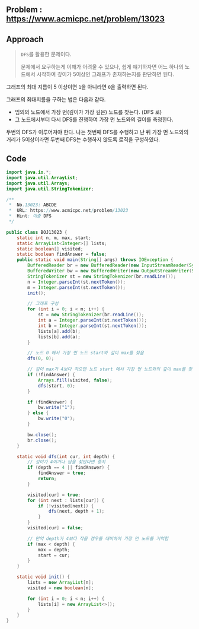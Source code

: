 ## Problem : https://www.acmicpc.net/problem/13023

## Approach

> `DFS`를 활용한 문제이다.
>
> 문제에서 요구하는게 이해가 어려울 수 있으나, 쉽게 얘기하자면 어느 하나의 노드에서 시작하여 깊이가 5이상인 그래프가 존재하는지를 판단하면 된다.

그래프의 최대 지름이 5 이상이면 `1`을 아니라면 `0`을 출력하면 된다. 

그래프의 최대지름을 구하는 법은 다음과 같다.

- 임의의 노드에서 가장 먼(깊이가 가장 깊은) 노드를 찾는다. (DFS 로)
- 그 노드에서부터 다시 DFS를 진행하여 가장 먼 노드와의 길이를 측정한다.

두번의 DFS가 이루어져야 한다. 나는 첫번째 DFS를 수행하고 난 뒤 가장 먼 노드와의 거리가 5이상이라면 두번째 DFS는 수행하지 않도록 로직을 구성하였다.

## Code

```java
import java.io.*;
import java.util.ArrayList;
import java.util.Arrays;
import java.util.StringTokenizer;

/**
 *  No.13023: ABCDE
 *  URL: https://www.acmicpc.net/problem/13023
 *  Hint: 이중 DFS
 */

public class BOJ13023 {
    static int n, m, max, start;
    static ArrayList<Integer>[] lists;
    static boolean[] visited;
    static boolean findAnswer = false;
    public static void main(String[] args) throws IOException {
        BufferedReader br = new BufferedReader(new InputStreamReader(System.in));
        BufferedWriter bw = new BufferedWriter(new OutputStreamWriter(System.out));
        StringTokenizer st = new StringTokenizer(br.readLine());
        n = Integer.parseInt(st.nextToken());
        m = Integer.parseInt(st.nextToken());
        init();

        // 그래프 구성
        for (int i = 0; i < m; i++) {
            st = new StringTokenizer(br.readLine());
            int a = Integer.parseInt(st.nextToken());
            int b = Integer.parseInt(st.nextToken());
            lists[a].add(b);
            lists[b].add(a);
        }

        // 노드 0 에서 가장 먼 노드 start와 깊이 max를 찾음
        dfs(0, 0);

        // 깊이 max가 4보다 작으면 노드 start 에서 가장 먼 노드와의 깊이 max를 찾음
        if (!findAnswer) {
            Arrays.fill(visited, false);
            dfs(start, 0);
        }

        if (findAnswer) {
            bw.write("1");
        } else {
            bw.write("0");
        }

        bw.close();
        br.close();
    }

    static void dfs(int cur, int depth) {
        // 깊이가 4이거나 답을 찾았다면 중지
        if (depth == 4 || findAnswer) {
            findAnswer = true;
            return;
        }

        visited[cur] = true;
        for (int next : lists[cur]) {
            if (!visited[next]) {
                dfs(next, depth + 1);
            }
        }
        visited[cur] = false;

        // 만약 depth가 4보다 작을 경우를 대비하여 가장 먼 노드를 기억험
        if (max < depth) {
            max = depth;
            start = cur;
        }
    }

    static void init() {
        lists = new ArrayList[n];
        visited = new boolean[n];

        for (int i = 0; i < n; i++) {
            lists[i] = new ArrayList<>();
        }
    }
}
```